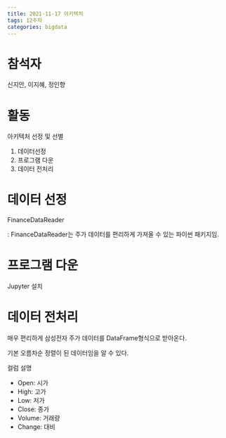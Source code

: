 ```yaml
---
title: 2021-11-17 아키텍처 
tags: 12주차
categories: bigdata
---
```

# 참석자
신지안, 이지혜, 정인향

# 활동
아키텍처 선정 및 선별
1. 데이터선정
2. 프로그램 다운
3. 데이터 전처리

# 데이터 선정
FinanceDataReader

: FinanceDataReader는 주가 데이터를 편리하게 가져올 수 있는 파이썬 패키지임.

# 프로그램 다운
Jupyter 설치

# 데이터 전처리
매우 편리하게 삼성전자 주가 데이터를 DataFrame형식으로 받아온다.

기본 오름차순 정렬이 된 데이터임을 알 수 있다.

컬럼 설명
- Open: 시가
- High: 고가
- Low: 저가
- Close: 종가
- Volume: 거래량
- Change: 대비

